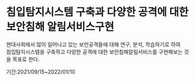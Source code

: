 # 침입탐지시스템 구축과 다양한 공격에 대한 보안침해 알림서비스구현

현대사회에서 많이 일어나고 있는 보안공격들에 대해 연구, 분석, 학습하기로 하여  
침입탐지시스템을 구축하고 다양한 공격에 대한 보안침해알림서비스를 구현해보는 것을 목표로 한다.  

기간:2021/09/15~2022/01/10
